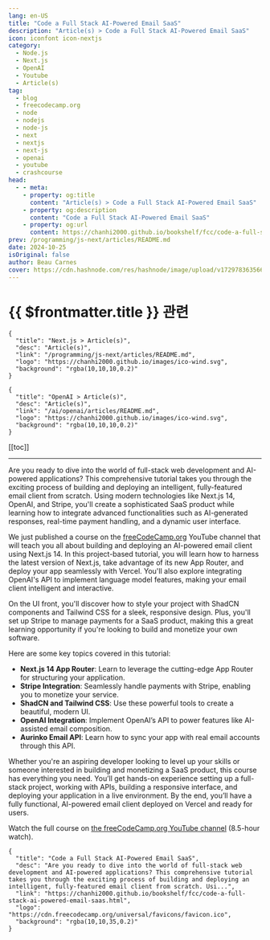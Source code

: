 ```yaml
---
lang: en-US
title: "Code a Full Stack AI-Powered Email SaaS"
description: "Article(s) > Code a Full Stack AI-Powered Email SaaS"
icon: iconfont icon-nextjs 
category:
  - Node.js
  - Next.js
  - OpenAI
  - Youtube
  - Article(s)
tag:
  - blog
  - freecodecamp.org
  - node
  - nodejs
  - node-js
  - next
  - nextjs
  - next-js
  - openai
  - youtube
  - crashcourse
head:
  - - meta:
    - property: og:title
      content: "Article(s) > Code a Full Stack AI-Powered Email SaaS"
    - property: og:description
      content: "Code a Full Stack AI-Powered Email SaaS"
    - property: og:url
      content: https://chanhi2000.github.io/bookshelf/fcc/code-a-full-stack-ai-powered-email-saas.html
prev: /programming/js-next/articles/README.md
date: 2024-10-25
isOriginal: false
author: Beau Carnes
cover: https://cdn.hashnode.com/res/hashnode/image/upload/v1729783635668/eaaebc91-0673-4e10-818a-46091872d887.png
---
```


# {{ $frontmatter.title }} 관련

```component VPCard
{
  "title": "Next.js > Article(s)",
  "desc": "Article(s)",
  "link": "/programming/js-next/articles/README.md",
  "logo": "https://chanhi2000.github.io/images/ico-wind.svg",
  "background": "rgba(10,10,10,0.2)"
}
```

```component VPCard
{
  "title": "OpenAI > Article(s)",
  "desc": "Article(s)",
  "link": "/ai/openai/articles/README.md",
  "logo": "https://chanhi2000.github.io/images/ico-wind.svg",
  "background": "rgba(10,10,10,0.2)"
}
```

[[toc]]

---

<SiteInfo
  name="Code a Full Stack AI-Powered Email SaaS"
  desc="Are you ready to dive into the world of full-stack web development and AI-powered applications? This comprehensive tutorial takes you through the exciting process of building and deploying an intelligent, fully-featured email client from scratch. Usi..."
  url="https://freecodecamp.org/news/code-a-full-stack-ai-powered-email-saas"
  logo="https://cdn.freecodecamp.org/universal/favicons/favicon.ico"
  preview="https://cdn.hashnode.com/res/hashnode/image/upload/v1729783635668/eaaebc91-0673-4e10-818a-46091872d887.png"/>

Are you ready to dive into the world of full-stack web development and AI-powered applications? This comprehensive tutorial takes you through the exciting process of building and deploying an intelligent, fully-featured email client from scratch. Using modern technologies like Next.js 14, OpenAI, and Stripe, you'll create a sophisticated SaaS product while learning how to integrate advanced functionalities such as AI-generated responses, real-time payment handling, and a dynamic user interface.

We just published a course on the [<VPIcon icon="fa-brands fa-free-code-camp"/>freeCodeCamp.org](http://freeCodeCamp.org) YouTube channel that will teach you all about building and deploying an AI-powered email client using Next.js 14. In this project-based tutorial, you will learn how to harness the latest version of Next.js, take advantage of its new App Router, and deploy your app seamlessly with Vercel. You'll also explore integrating OpenAI's API to implement language model features, making your email client intelligent and interactive.

On the UI front, you'll discover how to style your project with ShadCN components and Tailwind CSS for a sleek, responsive design. Plus, you'll set up Stripe to manage payments for a SaaS product, making this a great learning opportunity if you're looking to build and monetize your own software.

Here are some key topics covered in this tutorial:

- **Next.js 14 App Router**: Learn to leverage the cutting-edge App Router for structuring your application.
- **Stripe Integration**: Seamlessly handle payments with Stripe, enabling you to monetize your service.
- **ShadCN and Tailwind CSS**: Use these powerful tools to create a beautiful, modern UI.
- **OpenAI Integration**: Implement OpenAI’s API to power features like AI-assisted email composition.
- **Aurinko Email API**: Learn how to sync your app with real email accounts through this API.

Whether you're an aspiring developer looking to level up your skills or someone interested in building and monetizing a SaaS product, this course has everything you need. You’ll get hands-on experience setting up a full-stack project, working with APIs, building a responsive interface, and deploying your application in a live environment. By the end, you’ll have a fully functional, AI-powered email client deployed on Vercel and ready for users.

Watch the full course on [the freeCodeCamp.org YouTube channel](https://youtu.be/zMJSyzg63o0) (8.5-hour watch).

<VidStack src="youtube/zMJSyzg63o0" />

<!-- TODO: add ARTICLE CARD -->
```component VPCard
{
  "title": "Code a Full Stack AI-Powered Email SaaS",
  "desc": "Are you ready to dive into the world of full-stack web development and AI-powered applications? This comprehensive tutorial takes you through the exciting process of building and deploying an intelligent, fully-featured email client from scratch. Usi...",
  "link": "https://chanhi2000.github.io/bookshelf/fcc/code-a-full-stack-ai-powered-email-saas.html",
  "logo": "https://cdn.freecodecamp.org/universal/favicons/favicon.ico",
  "background": "rgba(10,10,35,0.2)"
}
```
